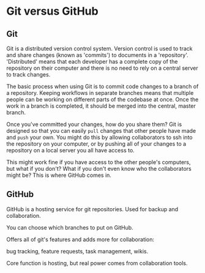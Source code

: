 Git versus GitHub
=================

## Git

Git is a distributed version control system. Version control is used to track and share changes (known as 'commits') to documents in a 'repository'. 'Distributed' means that each developer has a complete copy of the repository on their computer and there is no need to rely on a central server to track changes.

The basic process when using Git is to commit code changes to a branch of a repository. Keeping workflows in separate branches means that multiple people can be working on different parts of the codebase at once. Once the work in a branch is completed, it should be merged into the central, master branch.

Once you've committed your changes, how do you share them? Git is designed so that you can easily `pull` changes that other people have made and `push` your own. You might do this by allowing collaborators to ssh into the repository on your computer, or by pushing all of your changes to a repository on a local server you all have access to.

This might work fine if you have access to the other people's computers, but what if you don't? What if you don't even know who the collaborators might be? This is where GitHub comes in.

## GitHub

GitHub is a hosting service for git repositories. Used for backup and collaboration.

You can choose which branches to put on GitHub.

Offers all of git's features and adds more for collaboration:

bug tracking, feature requests, task management, wikis.

Core function is hosting, but real power comes from collaboration tools.

